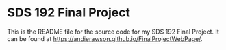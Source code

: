 # SDS 192 Final Project

This is the README file for the source code for my SDS 192 Final Project. It can be found at <https://andierawson.github.io/FinalProjectWebPage/>.  

